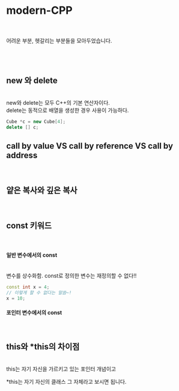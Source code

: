 # modern-CPP
<br><br>
어려운 부분, 헷갈리는 부분들을 모아두었습니다.
<br><br><br><br>
<h2>new 와 delete</h2>
<br>
new와 delete는 모두 C++의 기본 연산자이다.
<br>
delete는 동적으로 배열을 생성한 경우 사용이 가능하다. 

```c++
Cube *c = new Cube[4];
delete [] c;
```

<h2> call by value VS call by reference VS call by address</h2>
<br>
<h2> 얕은 복사와 깊은 복사</h2>
<br>
<h2> const 키워드</h2>
<br>
<h4> 일반 변수에서의 const</h4>
<br>
변수를 상수화함. const로 정의한 변수는 재정의할 수 없다!!

```c++
const int x = 4;
// 이렇게 할 수 없다는 말씀~!
x = 10;
```

<h4> 포인터 변수에서의 const</h4>

<br>

<h2>this와 *this의 차이점</h2>
<br>
this는 자기 자신을 가르키고 있는 포인터 개념이고

*this는 자기 자신의 클래스 그 자체라고 보시면 됩니다.
